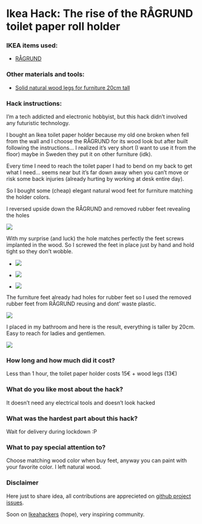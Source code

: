 # Ikea Hack: The rise of the RÅGRUND toilet paper roll holder

### IKEA items used:

- [RÅGRUND](https://www.ikea.com/it/it/p/ragrund-porta-carta-igienica-bambu-30253072/)

### Other materials and tools: 

- [Solid natural wood legs for furniture 20cm tall](https://it.aliexpress.com/item/1005002120198601.html)

### Hack instructions:

I’m a tech addicted and electronic hobbyist, but this hack didn’t involved any futuristic technology.

I bought an Ikea toilet paper holder because my old one broken when fell from the wall and I choose the RÅGRUND for its wood look but after built following the instructions… I realized it’s very short (I want to use it from the floor) maybe in Sweden they put it on other furniture (idk).

Every time I need to reach the toilet paper I had to bend on my back to get what I need… seems near but it’s far down away when you can’t move or risk some back injuries (already hurting by working at desk entire day).

So I bought some (cheap) elegant natural wood feet for furniture matching the holder colors.

I reversed upside down the RÅGRUND and removed rubber feet revealing the holes

![](images/IMG_0227-768x1024.jpg)

With my surprise (and luck) the hole matches perfectly the feet screws implanted in the wood. So I screwed the feet in place just by hand and hold tight so they don’t wobble.

- ![](images/IMG_0226-768x1024.jpg)
    
- ![](images/IMG_0225-1024x768.jpg)
    
- ![](images/IMG_0224-1-768x1024.jpg)
    

The furniture feet already had holes for rubber feet so I used the removed rubber feet from RÅGRUND reusing and dont’ waste plastic.

![](images/IMG_0223-1024x768.jpg)

I placed in my bathroom and here is the result, everything is taller by 20cm. Easy to reach for ladies and gentlemen.

![](images/IMG_0228-694x1024.jpg)

### How long and how much did it cost?

Less than 1 hour, the toilet paper holder costs 15€ + wood legs (13€)

### What do you like most about the hack?

It doesn’t need any electrical tools and doesn’t look hacked

### What was the hardest part about this hack?

Wait for delivery during lockdown :P

### What to pay special attention to?

Choose matching wood color when buy feet, anyway you can paint with your favorite color. I left natural wood.

### Disclaimer

Here just to share idea, all contributions are apprecieted on [github project issues](https://github.com/fabiosoft/ikeahack_ragrund_toilet_paper/issues).

Soon on [Ikeahackers](https://ikeahackers.net/) (hope), very inspiring community.

